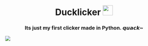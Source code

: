 <h1 align="center">Ducklicker</a> 
<img src="https://www.freepngimg.com/thumb/machine/47280-8-rubber-duck-hq-image-free-png.png" height="32"/></h1>
<h3 align="center">Its just my first clicker made in Python. 𝙦𝙪𝙖𝙘𝙠~</h3>
<img src="https://cdn.discordapp.com/attachments/836255976432336988/1102344301851197592/-_360p_-_via-Skyload_.gif" align="center"/></h1>
